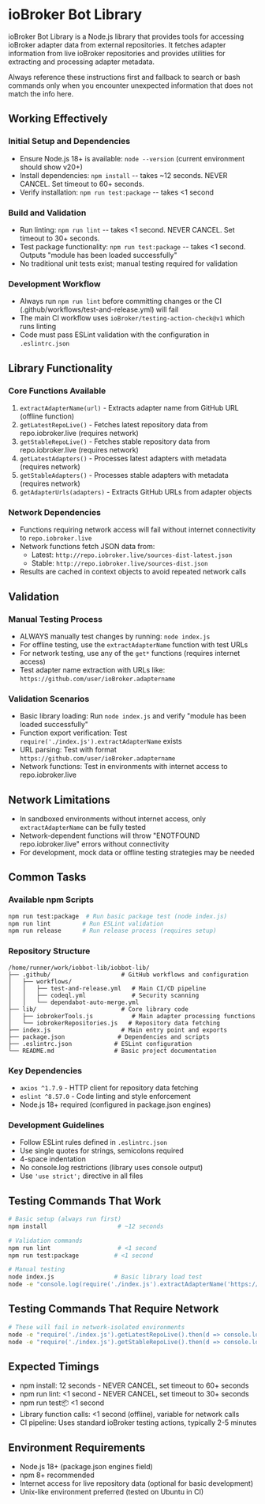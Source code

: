 # ioBroker Bot Library

ioBroker Bot Library is a Node.js library that provides tools for accessing ioBroker adapter data from external repositories. It fetches adapter information from live ioBroker repositories and provides utilities for extracting and processing adapter metadata.

Always reference these instructions first and fallback to search or bash commands only when you encounter unexpected information that does not match the info here.

## Working Effectively

### Initial Setup and Dependencies
- Ensure Node.js 18+ is available: `node --version` (current environment should show v20+)
- Install dependencies: `npm install` -- takes ~12 seconds. NEVER CANCEL. Set timeout to 60+ seconds.
- Verify installation: `npm run test:package` -- takes <1 second

### Build and Validation
- Run linting: `npm run lint` -- takes <1 second. NEVER CANCEL. Set timeout to 30+ seconds.
- Test package functionality: `npm run test:package` -- takes <1 second. Outputs "module has been loaded successfully"
- No traditional unit tests exist; manual testing required for validation

### Development Workflow
- Always run `npm run lint` before committing changes or the CI (.github/workflows/test-and-release.yml) will fail
- The main CI workflow uses `ioBroker/testing-action-check@v1` which runs linting
- Code must pass ESLint validation with the configuration in `.eslintrc.json`

## Library Functionality

### Core Functions Available
1. `extractAdapterName(url)` - Extracts adapter name from GitHub URL (offline function)
2. `getLatestRepoLive()` - Fetches latest repository data from repo.iobroker.live (requires network)
3. `getStableRepoLive()` - Fetches stable repository data from repo.iobroker.live (requires network)
4. `getLatestAdapters()` - Processes latest adapters with metadata (requires network)
5. `getStableAdapters()` - Processes stable adapters with metadata (requires network)
6. `getAdapterUrls(adapters)` - Extracts GitHub URLs from adapter objects

### Network Dependencies
- Functions requiring network access will fail without internet connectivity to `repo.iobroker.live`
- Network functions fetch JSON data from:
  - Latest: `http://repo.iobroker.live/sources-dist-latest.json`
  - Stable: `http://repo.iobroker.live/sources-dist.json`
- Results are cached in context objects to avoid repeated network calls

## Validation

### Manual Testing Process
- ALWAYS manually test changes by running: `node index.js`
- For offline testing, use the `extractAdapterName` function with test URLs
- For network testing, use any of the `get*` functions (requires internet access)
- Test adapter name extraction with URLs like: `https://github.com/user/ioBroker.adaptername`

### Validation Scenarios
- Basic library loading: Run `node index.js` and verify "module has been loaded successfully"
- Function export verification: Test `require('./index.js').extractAdapterName` exists
- URL parsing: Test with format `https://github.com/user/ioBroker.adaptername`
- Network functions: Test in environments with internet access to repo.iobroker.live

## Network Limitations
- In sandboxed environments without internet access, only `extractAdapterName` can be fully tested
- Network-dependent functions will throw "ENOTFOUND repo.iobroker.live" errors without connectivity
- For development, mock data or offline testing strategies may be needed

## Common Tasks

### Available npm Scripts
```bash
npm run test:package  # Run basic package test (node index.js)
npm run lint         # Run ESLint validation
npm run release      # Run release process (requires setup)
```

### Repository Structure
```
/home/runner/work/iobbot-lib/iobbot-lib/
├── .github/                    # GitHub workflows and configuration
│   ├── workflows/
│   │   ├── test-and-release.yml   # Main CI/CD pipeline
│   │   ├── codeql.yml             # Security scanning
│   │   └── dependabot-auto-merge.yml
├── lib/                        # Core library code
│   ├── iobrokerTools.js           # Main adapter processing functions
│   └── iobrokerRepositories.js   # Repository data fetching
├── index.js                    # Main entry point and exports
├── package.json               # Dependencies and scripts
├── .eslintrc.json            # ESLint configuration
└── README.md                 # Basic project documentation
```

### Key Dependencies
- `axios ^1.7.9` - HTTP client for repository data fetching
- `eslint ^8.57.0` - Code linting and style enforcement
- Node.js 18+ required (configured in package.json engines)

### Development Guidelines
- Follow ESLint rules defined in `.eslintrc.json`
- Use single quotes for strings, semicolons required
- 4-space indentation
- No console.log restrictions (library uses console output)
- Use `'use strict';` directive in all files

## Testing Commands That Work
```bash
# Basic setup (always run first)
npm install                    # ~12 seconds

# Validation commands
npm run lint                   # <1 second
npm run test:package          # <1 second

# Manual testing
node index.js                 # Basic library load test
node -e "console.log(require('./index.js').extractAdapterName('https://github.com/user/ioBroker.test'))"  # Test specific function
```

## Testing Commands That Require Network
```bash
# These will fail in network-isolated environments
node -e "require('./index.js').getLatestRepoLive().then(d => console.log(Object.keys(d).length))"
node -e "require('./index.js').getStableRepoLive().then(d => console.log(Object.keys(d).length))"
```

## Expected Timings
- npm install: 12 seconds - NEVER CANCEL, set timeout to 60+ seconds
- npm run lint: <1 second - NEVER CANCEL, set timeout to 30+ seconds  
- npm run test:package: <1 second
- Library function calls: <1 second (offline), variable for network calls
- CI pipeline: Uses standard ioBroker testing actions, typically 2-5 minutes

## Environment Requirements
- Node.js 18+ (package.json engines field)
- npm 8+ recommended
- Internet access for live repository data (optional for basic development)
- Unix-like environment preferred (tested on Ubuntu in CI)